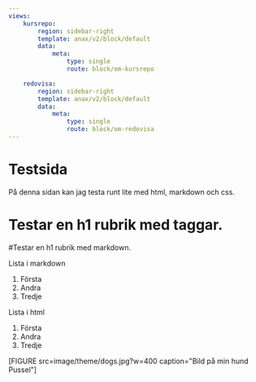 ```yaml
---
views:
    kursrepo:
        region: sidebar-right
        template: anax/v2/block/default
        data:
            meta: 
                type: single
                route: block/om-kursrepo

    redovisa:
        region: sidebar-right
        template: anax/v2/block/default
        data:
            meta: 
                type: single
                route: block/om-redovisa
---
```

Testsida
=========================

På denna sidan kan jag testa runt lite med html, markdown och css.

<h1>Testar en h1 rubrik med taggar.</h1>

#Testar en h1 rubrik med markdown.

Lista i markdown

1. Första
2. Andra
3. Tredje

Lista i html

<ol>
    <li>Första</li>
    <li>Andra</li>
    <li>Tredje</li>
</ol>

[FIGURE src=image/theme/dogs.jpg?w=400 caption="Bild på min hund Pussel"]
